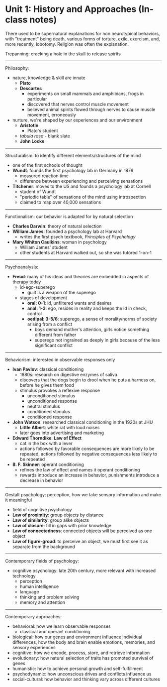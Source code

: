 # Unit 1: History and Approaches (In-class notes)

There used to be supernatural explanations for non neurotypical behaviors, with "treatment" being death, various forms of torture, exile, exorcism, and, more recently, lobotomy. Religion was often the explanation.

Trepanning: cracking a hole in the skull to release spirits

---

Philosophy:
- nature, knowledge & skill are innate
	- **Plato**
	- **Descartes**
		- experiments on small mammals and amphibians, frogs in particular
		- discovered that nerves control muscle movement
		- believed animal spirits flowed through nerves to cause muscle movement, erroneously
- nurture, we're shaped by our experiences and our environment
	- **Aristotle**
		- Plato's student
	- *tabula rasa* - blank slate
	- **John Locke**

---

Structuralism: to identify different elements/structures of the mind
- one of the first schools of thought
- **Wundt**: founds the first psychology lab in Germany in 1879
	- measured reaction time
	- difference between experiencing and perceiving sensations
- **Titchener**: moves to the US and founds a psychology lab at Cornell
	- student of Wundt
	- "periodic table" of sensations of the mind using introspection
	- claimed to map over 40,000 sensations

---

Functionalism: our behavior is adapted for by natural selection
- **Charles Darwin**: theory of natural selection
- **William James**: founded a psychology lab at Harvard
	- writes the first psych textbook, *Principles of Psychology*
- **Mary Whiton Caulkins**: woman in psychology
	- William James' student
	- other students at Harvard walked out, so she was tutored 1-on-1

---

Psychoanalysis:
- **Freud**: many of his ideas and theories are embedded in aspects of therapy today
	- id-ego-superego
		- guilt is a weapon of the superego
	- stages of development
		- **oral: 0-1**: id, unfiltered wants and desires
		- **anal: 1-3**: ego, resides in reality and keeps the id in check, control
		- **oedipal: 3-5/6**: superego, a sense of morality/norms of society arising from a conflict
			- boys demand mother's attention, girls notice something different from father
			- superego not ingrained as deeply in girls because of the less significant conflict

---

Behaviorism: interested in observable responses only
- **Ivan Pavlov**: classical conditioning
	- 1880s: research on digestive enzymes of saliva
	- discovers that the dogs begin to drool when he puts a harness on, before he gives them food
	- stimulus provokes a reflexive response
		- unconditioned stimulus
		- unconditioned response
		- neutral stimulus
		- conditioned stimulus
		- conditioned response
- **John Watson**: researched classical conditioning in the 1920s at JHU
	- **Little Albert**: white rat with loud noises
	- later goes into advertising and marketing
- **Edward Thorndike**: **Law of Effect** 
	- cat in the box with a lever
	- actions followed by favorable consequences are more likely to be repeated, actions followed by negative consequences less likely to be repeated
- **B. F. Skinner**: operant conditioning
	- refines the law of effect and names it operant conditioning
	- rewards introduce an increase in behavior, punishments introduce a decrease in behavior

---

Gestalt psychology: perception, how we take sensory information and make it meaningful
- field of cognitive psychology
- **Law of proximity**: group objects by distance
- **Law of similarity**: group alike objects
- **Law of closure**: fill in gaps with prior knowledge
- **Law of connectedness**: connected objects will be perceived as one object
- **Law of figure-groud**: to perceive an object, we must first see it as separate from the background

---

Contemporary fields of psychology:
- cognitive psychology: late 20th century, more relevant with increased technology
	- perception
	- human intelligence
	- language
	- thinking and problem solving
	- memory and attention

---

Contemporary approaches:
- behavioral: how we learn observable responses
	- classical and operant conditioning
- biological: how our genes and environment influence individual differences, how the body and brain enable emotions, memories, and sensory experiences
- cognitive: how we encode, process, store, and retrieve information
- evolutionary: how natural selection of traits has promoted survival of genes
- humanistic: how to achieve personal growth and self-fulfillment
- psychodynamic: how unconscious drives and conflicts influence us
- social-cultural: how behavior and thinking vary across different cultures